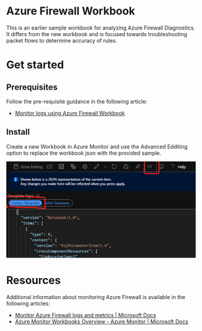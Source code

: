 # Azure Firewall Workbook

This is an earlier sample workbook for analyzing Azure Firewall Diagnostics. It
differs from the new workbook and is focused towards troubleshooting packet
flows to determine accuracy of rules.

# Get started

## Prerequisites

Follow the pre-requisite guidance in the following article:

- [Monitor logs using Azure Firewall
  Workbook](https://docs.microsoft.com/en-us/azure/firewall/firewall-workbook)

## Install

Create a new Workbook in Azure Monitor and use the Advanced Edditing option to
replace the workbook json with the provided sample.

![azure-monitor-workbook-advanced-edit](../../../../png/azure-monitor-workbook-advanced-edit.png)

# Resources

Additional information about monitoring Azure Firewall is available in the
following articles:

- [Monitor Azure Firewall logs and metrics | Microsoft
  Docs](https://docs.microsoft.com/en-us/azure/firewall/firewall-diagnostics)
- [Azure Monitor Workbooks Overview - Azure Monitor | Microsoft
  Docs](https://docs.microsoft.com/en-us/azure/azure-monitor/platform/workbooks-overview)
